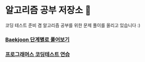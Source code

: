 # 알고리즘 공부 저장소 📖

코딩 테스트 준비 겸 알고리즘 공부를 위한 문제 풀이를 올리고 있습니다 :)

### [Baekjoon 단계별로 풀어보기](https://www.acmicpc.net/step)
### [프로그래머스 코딩테스트 연습](https://programmers.co.kr/learn/challenges)